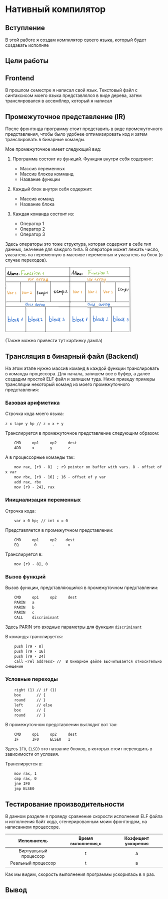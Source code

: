 # Нативный компилятор
## Вступление
В этой работе я создам компилятор своего языка, который будет создавать исполняе
## Цели работы

## Frontend
В прошлом семестре я написал свой язык. Текстовый файл с синтаксисом моего языка представлялся в виде дерева, затем транслировался в ассемблер, который я написал
## Промежуточное представление (IR)
После фронтэнда программу стоит представить в виде промежуточного представления, чтобы было удобнее оптимизировать код и затем транслировать в бинарные команды.

Мое промежуточное имеет следующий вид:

1. Программа состоит из функций. Функция внутри себя содержит:

    * Массив переменных
    * Массив блоков комманд
    * Название функции


2. Каждый блок внутри себя содержит:
    * Массив команд
    * Название блока

3. Каждая команда состоит из:
    * Оператор 1
    * Оператор 2
    * Оператор 3

Здесь операторы это тоже структура, которая содержит в себе тип данных, значение для каждого типа. В операторе может лежать число, указатель на переменную в массиве переменных и указатель на блок (в случае переходов).

<img src="img/IR.jpeg" width=400>

(Также можно привести тут картинку дампа)

## Трансляция в бинарный файл (Backend)
На этом этапе нужно массив команд в каждой функции транслировать в команды процессора. Для начала, запишем все в буфер, а далее создадим простой ELF файл и запишем туда. Ниже приведу примеры трансляции некоторый команд из моего промежуточного представления:

### Базовая арифметика
Строчка кода моего языка:

 ```z x tape y hp // z = x + y```

 Транслируется в промежуточное представление следующим образом:

```
    CMD     op1     op2     dest
    ADD     x       y       z
```
А в процессорные команды так:
```
    mov rax, [r9 - 8]  ; r9 pointer on buffer with vars. 8 - offset of x var
    mov rbx, [r9 - 16] ; 16 - offset of y var
    add rax, rbx
    mov [r9 - 24], rax
```
### Инициализация переменных
Строчка кода:
```
    var x 0 hp; // int x = 0
```
Представляется в промежутчном представлении:
```
    CMD     op1     op2    dest
    EQ       0       -      x
```
Транслируется в:
```
    mov [r9 - 8], 0
```
### Вызов функций
Вызов функции, представляющийся в промежуточном представлении:
```
    CMD     op1     op2     dest
    PARIN   a
    PARIN   b
    PARIN   c
    CALL    discriminant
```
Здесь PARIN это входные параметры для функции ```discriminant```

В команды транслируется:
```
    push [r9 - 8]
    push [r9 - 16]
    push [r9 - 24]
    call <rel address> //  В бинарном файле высчитывается относительно смещение
```
### Условные переходы
```
    right (1) // if (1)
    box       // {
    round     // }
    left      // else
    box       // {
    round     // }
```
В промежуточном представлении выглядит вот так:
```
    CMD     op1     op2     dest
    IF      IF0     ELSE0   1
```
Здесь `IF0`, `ELSE0` это название блоков, в которых стоит переходить в зависимости от условия.

Транслируется в:
```
    mov rax, 1
    cmp rax, 0
    jne IF0
    jmp ELSE0
```
## Тестирование производительности
В данном разделе я проведу сравнение скорости исполнения ELF файла и исполнения байт кода, сгенерированным моим фронтэндом, на написанном процессоре.

Исполнитель | Время выполнения,c | Коэфицент ускорения
| :---: | :---: | :---:
Виртуальный процессор | t | a
Реальный процессор | t | a

Как мы видим, скорость выполнения программы ускорилась в n раз.
## Вывод

